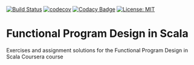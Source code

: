 [![Build Status](https://travis-ci.com/justin-ioanna/functional-programming-principles-in-scala.svg?token=m4i8T7Vkg91FrbUP6pqz&branch=master)](https://travis-ci.com/justin-ioanna/functional-programming-principles-in-scala)
[![codecov](https://codecov.io/gh/justin-ioanna/functional-programming-principles-in-scala/branch/master/graph/badge.svg?token=Mq1QubJguA)](https://codecov.io/gh/justin-ioanna/functional-programming-principles-in-scala)
[![Codacy Badge](https://api.codacy.com/project/badge/Grade/3094a454bb9b476d959ddbc9448cd487)](https://www.codacy.com/manual/justin-ioanna/functional-programming-principles-in-scala?utm_source=github.com&amp;utm_medium=referral&amp;utm_content=justin-ioanna/functional-programming-principles-in-scala&amp;utm_campaign=Badge_Grade)
[![License: MIT](https://img.shields.io/badge/License-MIT-yellow.svg)](https://opensource.org/licenses/MIT)

# Functional Program Design in Scala
Exercises and assignment solutions for the Functional Program Design in Scala Coursera course

